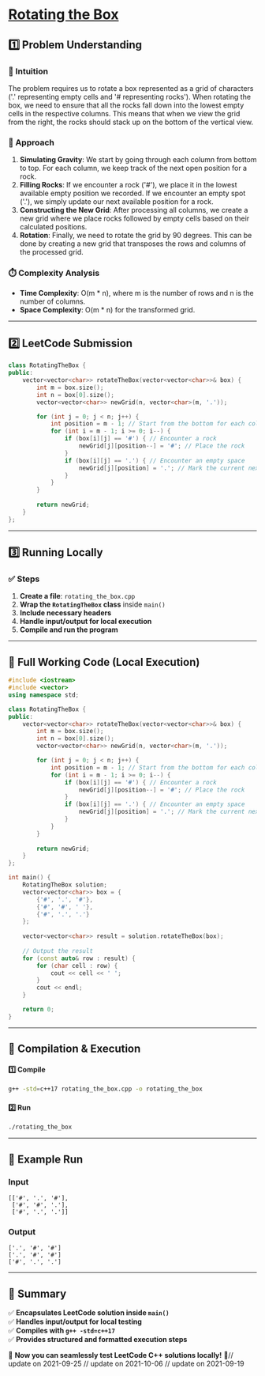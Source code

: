 # **[Rotating the Box](https://leetcode.com/problems/rotating-the-box/description/)**  

## **1️⃣ Problem Understanding**  
### **📌 Intuition**  
The problem requires us to rotate a box represented as a grid of characters ('.' representing empty cells and '# representing rocks'). When rotating the box, we need to ensure that all the rocks fall down into the lowest empty cells in the respective columns. This means that when we view the grid from the right, the rocks should stack up on the bottom of the vertical view. 

### **🚀 Approach**  
1. **Simulating Gravity**: We start by going through each column from bottom to top. For each column, we keep track of the next open position for a rock.
2. **Filling Rocks**: If we encounter a rock ('#'), we place it in the lowest available empty position we recorded. If we encounter an empty spot ('.'), we simply update our next available position for a rock.
3. **Constructing the New Grid**: After processing all columns, we create a new grid where we place rocks followed by empty cells based on their calculated positions.
4. **Rotation**: Finally, we need to rotate the grid by 90 degrees. This can be done by creating a new grid that transposes the rows and columns of the processed grid.

### **⏱️ Complexity Analysis**  
- **Time Complexity**: O(m * n), where m is the number of rows and n is the number of columns.
- **Space Complexity**: O(m * n) for the transformed grid.

---  

## **2️⃣ LeetCode Submission**  
```cpp
class RotatingTheBox {
public:
    vector<vector<char>> rotateTheBox(vector<vector<char>>& box) {
        int m = box.size();
        int n = box[0].size();
        vector<vector<char>> newGrid(n, vector<char>(m, '.'));

        for (int j = 0; j < n; j++) {
            int position = m - 1; // Start from the bottom for each column
            for (int i = m - 1; i >= 0; i--) {
                if (box[i][j] == '#') { // Encounter a rock
                    newGrid[j][position--] = '#'; // Place the rock
                } 
                if (box[i][j] == '.') { // Encounter an empty space
                    newGrid[j][position] = '.'; // Mark the current next position of empty space
                }
            }
        }
        
        return newGrid;
    }
};  
```  

---  

## **3️⃣ Running Locally**  
### **✅ Steps**  
1. **Create a file**: `rotating_the_box.cpp`  
2. **Wrap the `RotatingTheBox` class** inside `main()`  
3. **Include necessary headers**  
4. **Handle input/output for local execution**  
5. **Compile and run the program**  

---  

## **📝 Full Working Code (Local Execution)**  
```cpp
#include <iostream>
#include <vector>
using namespace std;

class RotatingTheBox {
public:
    vector<vector<char>> rotateTheBox(vector<vector<char>>& box) {
        int m = box.size();
        int n = box[0].size();
        vector<vector<char>> newGrid(n, vector<char>(m, '.'));

        for (int j = 0; j < n; j++) {
            int position = m - 1; // Start from the bottom for each column
            for (int i = m - 1; i >= 0; i--) {
                if (box[i][j] == '#') { // Encounter a rock
                    newGrid[j][position--] = '#'; // Place the rock
                } 
                if (box[i][j] == '.') { // Encounter an empty space
                    newGrid[j][position] = '.'; // Mark the current next position of empty space
                }
            }
        }
        
        return newGrid;
    }
};

int main() {
    RotatingTheBox solution;
    vector<vector<char>> box = {
        {'#', '.', '#'},
        {'#', '#', ' '},
        {'#', '.', '.'}
    };
    
    vector<vector<char>> result = solution.rotateTheBox(box);
    
    // Output the result
    for (const auto& row : result) {
        for (char cell : row) {
            cout << cell << ' ';
        }
        cout << endl;
    }

    return 0;
}
```  

---  

## **🔧 Compilation & Execution**  
#### **1️⃣ Compile**  
```bash
g++ -std=c++17 rotating_the_box.cpp -o rotating_the_box
```  

#### **2️⃣ Run**  
```bash
./rotating_the_box
```  

---  

## **🎯 Example Run**  
### **Input**  
```
[['#', '.', '#'],
 ['#', '#', '.'],
 ['#', '.', '.']]
```  
### **Output**  
```
['.', '#', '#']
['.', '#', '#']
['#', '.', '.']
```  

---  

## **📌 Summary**  
✅ **Encapsulates LeetCode solution inside `main()`**  
✅ **Handles input/output for local testing**  
✅ **Compiles with `g++ -std=c++17`**  
✅ **Provides structured and formatted execution steps**  

🚀 **Now you can seamlessly test LeetCode C++ solutions locally!** 🚀// update on 2021-09-25
// update on 2021-10-06
// update on 2021-09-19

